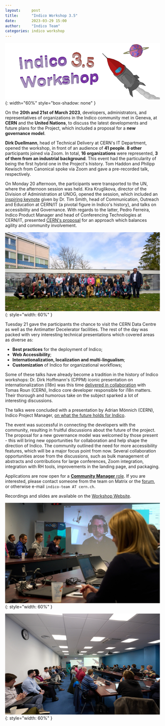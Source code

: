 ```yaml
---
layout:     post
title:      "Indico Workshop 3.5"
date:       2023-03-29 15:00
author:     "Indico Team"
categories: indico workshop
---
```


![](/assets/2023-03-29-indico-workshop-3-5/workshop_4.png){: width="60%" style="box-shadow: none" }


On the **20th and 21st of March 2023**, developers, administrators, and representatives of organizations in the Indico community met in Geneva, at **CERN** and the **United Nations**, to discuss the latest developments and future plans for the Project, which included a proposal for a **new governance model**.

**Dirk Duellmann**, head of Technical Delivery at CERN's IT Department, opened the workshop, in front of an audience of **41 people**. **8 other** participants joined via Zoom. In total, **16 organizations** were represented, **3 of them from an industrial background**. This event had the particularity of being the first hybrid one in the Project's history. Tom Haddon and Philipp Kewisch from Canonical spoke via Zoom and gave a pre-recorded talk, respectively.

On Monday 20 afternoon, the participants were transported to the UN, where the afternoon session was held. Kira Kruglikova, director of the Division of Administration at UNOG, opened the session, which included an [inspiring keynote](https://indico.cern.ch/event/1218989/contributions/5277945/) given by Dr. Tim Smith, head of Communication, Outreach and Education at CERN/IT (a pivotal figure in Indico's history), and talks on accessibility and Governance. With regards to the latter, Pedro Ferreira, Indico Product Manager and head of Conferencing Technologies at CERN/IT, presented [CERN's proposal](https://indico.cern.ch/event/1218989/contributions/5275629/) for an approach which balances agility and community involvement.

![](/assets/2023-03-29-indico-workshop-3-5/workshop_1.png){: style="width: 60%" }

Tuesday 21 gave the participants the chance to visit the CERN Data Centre as well as the Antimatter Decelerator facilities. The rest of the day was packed with very interesting technical presentations which covered areas as diverse as:

 * **Best practices** for the deployment of Indico;
 * **Web Accessibility**;
 * **Internationalization, localization and multi-lingualism**;
 * **Customization** of Indico for organizational workflows;

Some of these talks have already become a tradition in the history of Indico workshops: Dr. Dirk Hoffmann's (CPPM) iconic presentation on internationalization (i18n) was this time [delivered in collaboration](https://indico.cern.ch/event/1218989/contributions/5285000/) with Tomas Roun (CERN), Indico core developer responsible for i18n matters. Their thorough and humorous take on the subject sparked a lot of interesting discussions.

The talks were concluded with a presentation by Adrian Mönnich (CERN), Indico Project Manager, [on what the future holds for Indico](https://indico.cern.ch/event/1218989/contributions/5284992/).

The event was successful in connecting the developers with the community, resulting in fruitful discussions about the future of the project. The proposal for a new governance model was welcomed by those present - this will bring new opportunities for collaboration and help shape the direction of Indico. The community outlined the need for more accessibility features, which will be a major focus point from now. Several collaboration opportunities arose from the discussions, such as bulk management of abstracts and contributions for large conferences, Zoom integration, integration with RH tools, improvements in the landing page, and packaging.

Applications are now open for a [**Community Manager** role](https://talk.getindico.io/t/community-governance-and-community-manager-role/3009). If you are interested, please contact someone from the team on Matrix or the [forum](https://talk.getindico.io), or otherwise e-mail `indico-team AT cern.ch`.

Recordings and slides are available on the [Workshop Website](https://indico.cern.ch/e/indico-workshop/3.5).

![](/assets/2023-03-29-indico-workshop-3-5/workshop_2.png){: style="width: 60%" }

![](/assets/2023-03-29-indico-workshop-3-5/workshop_3.png){: style="width: 60%" }
